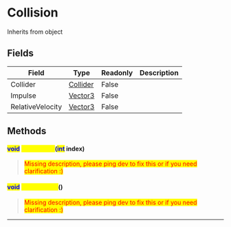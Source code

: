 # Collision
Inherits from object
## Fields
|Field|Type|Readonly|Description|
|---|---|---|---|
|Collider|[Collider](../objects/Collider.md)|False||
|Impulse|[Vector3](../objects/Vector3.md)|False||
|RelativeVelocity|[Vector3](../objects/Vector3.md)|False||
## Methods
#### <mark style="color:blue;">void</mark> <mark style="color:yellow;">GetContact</mark>(<mark style="color:blue;">int</mark> index)
> <mark style="color:red;">Missing description, please ping dev to fix this or if you need clarification :)</mark>

#### <mark style="color:blue;">void</mark> <mark style="color:yellow;">GetContacts</mark>()
> <mark style="color:red;">Missing description, please ping dev to fix this or if you need clarification :)</mark>


---

